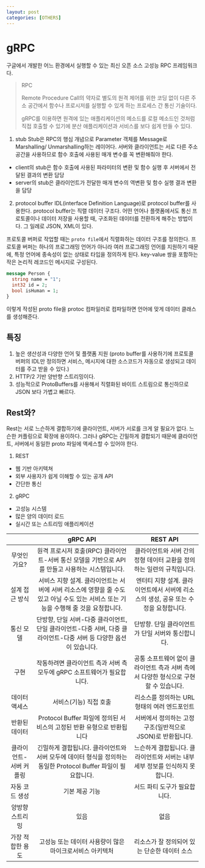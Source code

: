 ```yaml
---
layout: post
categories: [OTHERS]
---
```



# gRPC

구글에서 개발한 어느 환경에서 실행할 수 있는 최신 오픈 소스 고성능 RPC 프레임워크다.

> RPC
> 
> Remote Procedure Call의 약자로 별도의 원격 제어를 위한 코딩 없이 다른 주소 공간에서 함수나 프로시저를 실행할 수 
> 있게 하는 프로세스 간 통신 기술이다.
> 
> gRPC를 이용하면 원격에 있는 애플리케이션의 메소드를 로컬 메소드인 것처럼 직접 호출할 수 있기에
> 분산 애플리케이션과 서비스를 보다 쉽게 만들 수 있다.


1. stub
Stub은 RPC의 행심 개념으로 Parameter 객체를 Message로 Marshalling/ Unmarshalling하는 레이어다. 서버와 클라이언트는 서로 다른 주소 공간을
사용하므로 함수 호출에 사용된 매개 변수를 꼭 변환해줘야 한다. 

- client의 stub은 함수 호출에 사용된 파라미터의 변환 및 함수 실행 후 서버에서 전달된 결과의 변환 담당
- server의 stub은 클라이언트가 전달한 매개 변수의 역변환 및 함수 실행 결과 변환을 담당


2. protocol buffer
IDL(interface Definition Language)로 protocol buffer를 사용한다. protocol buffer는 직렬 데이터 구조다. 어떤 언어나 플랫폼에서도
통신 프로토콜이나 데이터 저장을 사용할 때, 구조화된 데이터를 전환하게 해주는 방법이다. 그 일례로 JSON, XML이 있다.

프로토콜 버퍼로 작업할 때는 `proto file`에서 직렬화하는 데이터 구조를 정의한다. 프로토콜 버퍼는 하나의 프로그래밍 언어가 아니라 여러 프로그래밍 언어를 지원하기 때문에,
특정 언어에 종속성이 없는 상태로 타입을 정의하게 된다. key-value 쌍을 포함하는 작은 논리적 레코드인 메시지로 구성된다.

```protobuf
message Person {
  string name = "1";
  int32 id = 2;
  bool isHuman = 1;
}
```

이렇게 작성된 proto file을 protoc 컴파일러로 컴파일하면 언어에 맞게 데이터 클래스를 생성해준다.



## 특징

1. 높은 생산성과 다양한 언어 및 플랫폼 지원 (proto buffer를 사용하기에 프로토콜 버퍼의 IDL만 정의하면 서비스, 메시지에 대한 소스코드가 자동으로 생성되고 데이터를 주고 받을 수 있다.)
2. HTTP/2 기반 양반향 스트리밍이다.
3. 성능적으로 ProtoBuffers를 사용해서 직렬화된 바이트 스트림으로 통신하므로 JSON 보다 가볍고 빠르다.


## Rest와?
Rest는 서로 느슨하게 결합하기에 클라이언트, 서버가 서로를 크게 알 필요가 없다. 느슨한 커플링으로 확장에 용이하다.
그러나 gRPC는 긴밀하게 결합되기 때문에 클라이언트, 서버에서 동일한 proto 파일에 액세스할 수 있어야 한다.

1. REST
- 웹 기반 아키텍쳐
- 외부 사용자가 쉽게 이해할 수 있는 공개 API
- 간단한 통신

2. gRPC
- 고성능 시스템
- 많은 양의 데이터 로드
- 실시간 또는 스트리밍 애플리케이션


||gRPC API |REST API|
|:---:|:---:|:---:|
|무엇인가요? |원격 프로시저 호출(RPC) 클라이언트-서버 통신 모델을 기반으로 API를 만들고 사용하는 시스템입니다. |클라이언트와 서버 간의 정형 데이터 교환을 정의하는 일련의 규칙입니다.|
|설계 접근 방식 |서비스 지향 설계. 클라이언트는 서버에 서버 리소스에 영향을 줄 수도 있고 아닐 수도 있는 서비스 또는 기능을 수행해 줄 것을 요청합니다.|엔터티 지향 설계. 클라이언트에서 서버에 리소스의 생성, 공유 또는 수정을 요청합니다.
|통신 모델 |단방향, 단일 서버-다중 클라이언트, 단일 클라이언트-다중 서버, 다중 클라이언트-다중 서버 등 다양한 옵션이 있습니다. |단방향. 단일 클라이언트가 단일 서버와 통신합니다.|
|구현 |작동하려면 클라이언트 측과 서버 측 모두에 gRPC 소프트웨어가 필요합니다. |공통 소프트웨어 없이 클라이언트 측과 서버 측에서 다양한 형식으로 구현할 수 있습니다.|
|데이터 액세스 |서비스(기능) 직접 호출 |리소스를 정의하는 URL 형태의 여러 엔드포인트|
|반환된 데이터 |Protocol Buffer 파일에 정의된 서비스의 고정된 반환 유형으로 반환됩니다| 서버에서 정의하는 고정 구조(일반적으로 JSON)로 반환됩니다.|
|클라이언트-서버 커플링 |긴밀하게 결합됩니다. 클라이언트와 서버 모두에 데이터 형식을 정의하는 동일한 Protocol Buffer 파일이 필요합니다. |느슨하게 결합됩니다. 클라이언트와 서버는 내부 세부 정보를 인식하지 못합니다.|
|자동 코드 생성 |기본 제공 기능 |서드 파티 도구가 필요합니다.|
|양방향 스트리밍 |있음 |없음|
|가장 적합한 용도 |고성능 또는 데이터 사용량이 많은 마이크로서비스 아키텍처 |리소스가 잘 정의되어 있는 단순한 데이터 소스|